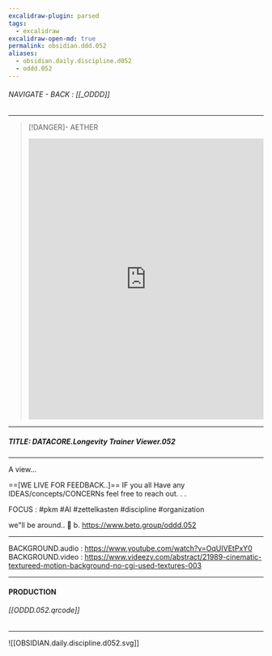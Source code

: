 ```yaml
---
excalidraw-plugin: parsed
tags:
  - excalidraw
excalidraw-open-md: true
permalink: obsidian.ddd.052
aliases:
  - obsidian.daily.discipline.d052
  - oddd.052
---
```


###### NAVIGATE - BACK : [[_ODDD]]
-----
>[!DANGER]- AETHER
><iframe allowfullscreen src="https://www.youtube.com/embed/3QqCDE3nJRw" width="100%" height="555" frameborder="0" allow="accelerometer; autoplay; clipboard-write; encrypted-media; gyroscope; picture-in-picture" ></iframe>
---
##### TITLE: DATACORE.Longevity Trainer Viewer.052
----

A view...




==[WE LIVE FOR FEEDBACK..]==
IF you all Have any IDEAS/concepts/CONCERNs feel free to reach out. . .

FOCUS :  #pkm #AI  #zettelkasten #discipline #organization

we"ll be around.. 🫡
b.
https://www.beto.group/oddd.052

-----
BACKGROUND.audio : https://www.youtube.com/watch?v=OqUIVEtPxY0
BACKGROUND.video : https://www.videezy.com/abstract/21989-cinematic-textureed-motion-background-no-cgi-used-textures-003

----
#### PRODUCTION

###### [[ODDD.052.qrcode]]





----

![[OBSIDIAN.daily.discipline.d052.svg]]



<!--
==⚠  Switch to EXCALIDRAW VIEW in the MORE OPTIONS menu of this document. ⚠== You can decompress Drawing data with the command palette: 'Decompress current Excalidraw file'. For more info check in plugin settings under 'Saving'


# Excalidraw Data

## Text Elements
DISCIPLINE ^JwcxB88l

8 ^axcJBDsZ

DAILY ^F8rLqDmJ

8 ^Z4ZYcMl8

52 ^q4mlMH5B

## Embedded Files
475ab054a5c84a0f1fdfa1968aa3926b3cfd8153: [[888/PROJECTS/888/_RESOURCES/ASSETS/888/ASSETS_.A/OBSIDIAN_v01_.A.svg]]

9258d0f9c2545c6e4318d769732a35d73175a6da: [[DATACORE_v03_.A.svg]]

22a5da8dea99b3081edeb29395c9e17435477178: [[INFINITY_v01_.A.svg]]

b6bec14ac32e106a2a9fef2b52ec5d7bc8a1786c: [[888/PROJECTS/888/_RESOURCES/ASSETS/888/ASSETS_.A/SELF_v03_.A.svg]]

%%
## Drawing
```compressed-json
N4KAkARALgngDgUwgLgAQQQDwMYEMA2AlgCYBOuA7hADTgQBuCpAzoQPYB2KqATLZMzYBXUtiRoIACyhQ4zZAHoFAc0JRJQgEYA6bGwC2CgF7N6hbEcK4OCtptbErHALRY8RMpWdx8Q1TdIEfARcZgRmBShcZQUebQBObR4aOiCEfQQOKGZuAG1wMFAwYuh4cXRCfWikfhLGFnYuNAAOAHZW2sh61k4AOU4xbgBGeKGABgBWCeaAZiGANk6IQg5i

LG4IXABrFOLIQmYAETSoBGJuADMCMKWSDYBNAEkKfHjiGYBFAHkAIX0KAAyXwAYggAMJDABKrQAjrsShdCPh8ABlWDBDaSXDYDSBeECKCkNhbBAAdRI6mGS2YhOJCDRMAxEkEHnxECJfkkHHCOTQQyWbDg2LUMGGYzGS2syiZqAALNpWkMeDNms14s0xirZfN4ktMNxnK15q1tM15vNJhMZmN5jNpnwCpBRWhnBMeENTSr5kMjbKeKMldTaSSwWx

8GxSBtCdZmELAlk2ZpsVtlBzVqHw5GJNGOLHcPGoGyKBTJNxZXMEvaprKhhNWrLWg69lIEIRlNJuDNbQlWmN66N5qrxa0JtSEGdhtNe+7jYtHRBU8I4I9iLzULkALpLC7kDIr7gcITIpZp4jc5hrw/H+eaYSrACiwQyWTXm6WQjgxFwp3OfPrMwA606yGVUliIDgdjQK98DAthsBJX9UCufAbnnGlvyENcIEQVYVmUNlEWCfcJE0eZNAQbAhllbE

Zh4BBxnmXAeFweILgQC4eE0N0KImYhWk0bBmlwH0zWwNlmHccp8j2MBnH5R0wCGR0t3nbAiTgA8j3wAoAF9aiKEo7gkL4AC17yqfRmGaNlYEQDZKmqNl9RdOZEkmZoeDGHgR1o5paxmJZnVQQ1ZQmBUJiVHhZXFGLNSWYtiEpNAJhrbQxnLeJxSGa0xmy2UlkkVt20LZL5nlDUJniW05my+J4ibEopRlCU0ODcEwwjKNyFzONMkLJYk3gxchHTDq

s3QHM8wLAikVRdFyikbFcRqVqiRJclEtLPkgzW+l5o2Fk7hPYR23PNd5ObQVhVgMUWubU8zs069mzCCc0H9c07rqJgeiaVArQC+dukafoOEGPkPNrKqJnFd9P2/N7UB9ctAL7MZ1V1ecDmOYIf0ua4ECWYbl1XPIVObW8RuIR90j619yZKcDINQaDYPgxHkNQ5tCIQYj0Hq6ZiDGC54mwHgUombB5gQcsQL4nVWlo3A7T4uYR1weYv3EyS8gUi69

iUvYGf2VZ1gkAgCN3XnENZ1qMKwnDHA4fCljUwUnu04o9IKAz9kQiAAHFSA4fQAFVCEheYbLKeyqmUFbm2cuV0e0Mrcs1VyeGNfWnQNVp4hmbQZgbYvMebBKkrlZoFRmeJ86itUUvRjp50KtsOxaaugM1aZ0t77LJWd5qdrpDNOuzbqpr6xNk2G0bMy6mNeoTbdZoZGVFpxEQE5KGldo2yuc4gPe6XXhbDvOY7OUe7b5yu7ARVuq/VhvlmtLHRH5

ndKilmBzhhkbL/H6IMBjlH9KqZoDZphwy/HjP8foLR2lnAsW4RwTgcwJkTDkJN6YDTvNTJ8dMyZgRWMzW2zZwzs0QpzQm84eZ8wgDwZivFcDNDWCxeImhrR+TOAgTQ/pa6S3iPRf8KV2giW1gQKSetOiKWUrcU2SdNj6EtrgPcNt352ygJhDYjs8JsjdhpKCWldL6Sxv7AAVvcFEKIeD4CGAAWWjnZCQDl45OQNPMCY8wFTallGqWsmoKqBTzkab

QDZ0ofWLtMO08USyTjGGlACbQ642h1DwWYBUiod14J5VOKp3K13dPEK0o55xNXKF9Aku0x7jWgJPZe/Ubyz1PLUxePV8zT1XsiM+mIlrb3Em1A+W0kYjxJL05kYYjrzg5KdHkVI75CgfjdPksMZn4NfuQ3e45ELuiYQ1LowD/7vS/kAhofRQGdn9DaWuKD5wflgYjZGgFrTen8WXQyaDcYYJQrQ5sxMVy4JvPgmmz5sjEPnEzD2bMEL41+d062Gw

oG4E0JMaiktIG4GFkMC4xArgjEHLgZW9UyIzGwLivyVpJEymkgbWRhtijG2WIojYuANLbitnzLZBJ7a6MyE7F2ql1Ie1MT7cxUZ5jKGcKHZwPwAAqDiAStg+AAfQ4AACQmD8eYABBUUSxbILUCNgKIQ8d6QCToaNo2gRiK1rK0PyMUW7NiCs4PyPj6p2nSsaGctY4mbWGMXau5Y2jZQyXXECWT24lVQP2G1JTxYF0mN5dKg9pSVLGe1BeEgADEvZ

rS4HNRAQaKZWljXaVPFedC177UmayTNwyyyZomegC+bJZlcnmbfS6SzH6rKqQubBgKIXc05Ro56hkWXmxyM/M8Xa34ToEDs7gDqv5GjEWc363BMoHIYEcjgoNwZI1rBqBW6NUE4wQHApCmDgVU1BUQtAb57nw2vcjd0Pk6rljKRQ0h0LIVwVhWgGhorii+1KC4iaWAmnNj/n9IYIwB1wcPeUMNzRe60UBs2FYawlHfjZNjdB1Db3Yf9gAKQoNgTA

PxVT4Bmj02trapmX1WnSRt71m2MePsx9tJ1O0XgWT266QVxgDoqWWBUSoVRqg1FqHUepuDeR8TWfx6Uaz517M6korqpxJDKnaqikDFaZrabm+8QxzPmZnkNMt2aJoNM6VW8u8S0AAQ9FndGUxHUpXk63bJMbxjyhqlFZUVVFQjjnC9Zd71xgFxAghrBS5h1PqZTuNRiLjGLvZBs+d3Li0gsIS+EdJQHkI0Qu+jJgjBEDqhZlmCAGqFwq5giTgUAU

SECMKh9KNdcq2nSgE2iR8LiteBGopEQV8rzlOJgGNEBDiPBRGCR4AAFAEjxej3nbZQOV0GNjzcWyttbG2bLQZ1UQZQf0IDBAuDB76pAoDmAIGdtsl2oDu1dq13AKwmBcs0ZdUgbYVgEB2zNvbC2lurfW5tyUQg3uQnCB18ohIhB/MZt99V/nuCJLqvMUDhRxXmxwGRn4hxmAmWcQtabt2LVlmmEXfOjczRUQYiEl04ibWzDNDFcYap/WV3dEkaKJ

T/IanQwXZoUbircBhqaLx3kmHtH8b5NNw9WMhnLWZizWvrOlvwaZ+zS9HPU4gIROajJz48YbS53gnHzcHUt+s6+86j73z7UjNZ/yh2kxSxy9Lv2ss4bNugXA9BeNU02X97ZiNIYlM/Zuxo27aLx4uWDcoFpBwBgHYR75xH4V3ofIV8FPuX2PPK/WDzdpeyQxIRBf9FDAM/Oa5AKnGxrInm27tiQbe6Gtfa516XHobQlJhg2eI0UxigR71kUb+hxt

Nqm6d87l3rvG/qA99wz2LtRne6pT733SD+/q/9wHHBged/QN35suBYdsHh6wfvaBkeo8gOBBAGPo1Y4SFVPH4HDVRl28nn9FFAPEDPuihsMIEnXN6BPgorhqyvqljF8leo3s/ssP7DCLKPoPgA4pqj8PRmbhvG2lbgGhxmrntHbnWtMvdHxq/C7r2isu7mJmaljgpi6N6IkAsB5DqHaFVDzqzsFIqNXLWLOIOBaO5BLmQfrhADmhcLIXITrnPMQF

IZNI0kWNbmaKaIripjaOLJLjkoFmlOMIrLchaGaP4h/LsujP4mIm0Ilh+MluuKlmOnXiUA9LlpHpAJTAXrTEVsXs2KVm+v+KjG8rzpCn+nVjCigduL3ojmKPKH6JAg2L2DqMzpNtzCNmNvgBNgaufhAG6FthQCDrNvkTkTNpvsvuxKvkwOvk9kvtvuyrvlkF9tyAfuOkfiUBGCfmfqDhICUeUjfnfrEY/qQCjjXm/pjmgNjt/l7GYs2H/tmAAaAe

cvBlnLushpcnyDDDaGaGPlpibHASROKARkgdejQrcP7MCM0KQACDCIcPoGRvgS2txvWmQexjbmQU8UQY7nMgJt2h0fQSJh7o1MwZMawUjPKKFuFqJtlCqD6Pwc4DMPWPkrKHVLlI2F/HFJIRrugDmpZtrgNC0nrtifUobtNHziMv4oPpFGjHMLoX5h/u9OqJofVFFLKELn2F4hYQAp5COFMD+iUACt7o4b7uoi4ZAG4b8Quu0Z4QVj4UXsKSXmVg

An6JVsPsLjXmQh4Vdg3rnk3ibjEQ/qgDlGlPnClFnAhnaHMNEdPpkdkQvj0egIcDqo8ACPcAUUUXts6a6SdmUXURICvmyGvo9vgOUfUQYnvi0YfgKADv4N0bNk6S6W6TDnDgjoaU/mMe/lLpMV/rjjMWKqRhsCZLKCZPcNgA4vgJfiUPMVBqDmCdJkXHVLWCBG0M3GkdpqEh6CBCqJVOhlqP6OSYpu5kLhFFaKLpVCqHoTGjLmaG6I2N5PWLMBki

rhmliXZtIXiVZgSTZkSWuSoUbo8Vxl8S9EMtbruifOMoeQ7tQU7pKXQcJk/POIKUCqOn7m0bAUHsWmMDqmHi/O4Vlq9GXoiRaeMEfHBtuoOIAeAZsaMPnGyX6BekRk1qgV4QQnKc+SVq+k8uXognWN4r5r+rXhEQ1kBjennnMbkZWeKR3g6RAJRfqVkH3uUBFGlDqFMOlLBeKJPukTabPlkfPuRb6S9hsAGWcjUSGX6RNDvs2HoE0fvlGXfDGUDv

gB6V3myNfimffkjiMaga/pmTklMbmWADpOAOTJsHAHAGiAjNwAZNAIVBkMJR/rUAwIQAgBQD8ISVTFITmrFEcU5dgCIAWI8KcPoGiDUsSTIRPtgL5QUBAP5aQIFcFe5duZ5eFT5WMPCLFQFX1EFekMCDWhQUxi8SUHFQlekKFWxqeX5VlVkDlSFW1J8VeZACVdlcFZCDQfOl9JlfFS1ekF8ACQ+cVdVVALVcCBkbxUFPyV1aVfoKNQxUMbwJ1c1T

VcFUUaGf6ZURlUtcNcFZZfdjqvFWwBQIVLgG+TFVtbVfeKsPtUSEdSEP7PmDdZtUNbVddYdXKjHBIKeBlRJESMiAABqKaK5Fx1ijAZyaZWhOU/Vhj4BukQziwNkIbpToxdjKhaYQBGBsAGDWVAwEAo6f4ZLVSyh45TU9X6BtXh7zrZZUwZWpgkCMWKadW03EBogIBGL/ROVM0OJsBrCXUorBC6mo6DokD67gY/Bhj+ykDKBJgAAUE5RpEu8t1AqA

iSEwAAlGyPDsoEePmBsJLTLVnErQbbwIsMrdoGrRAMTXoJmMtlIjIOUOBmkGCuVSSLrDJNIcCB7Z7fiJADmj8MCGCBMGCHgbItITqs0DqsCNqt7dIYcFaLaFHCHbiVDKqNHb7dqjMIcEMKnRMIcDMD8GCMkInd2UMGCPENnbKDqmMPeK0Kna0DquZsCLKKnRqMCK0LnbXTnf4pRT7T8BHVnMHQpO7cCJlCMKncCJMMCFnBbUbEsI7X1ElbrtTU+o

PXuWSYPTmuLDwD8HMKnQrD6GXYnTqocJMJMKndqiMDDKnXXFFD8E3UXRaE6cCKnV+TwEHTMKnSMB5IcIcKndFLHfeN+YnQ2PeIcD8APW7TmjMJHcCN4lffXdlAnevcCDqj8OKBMKnfeNqmCF5NPYyq7NYPQKEAvYoa7c2N5T5c/TDBaDXYnV+WMNg9DuvXQzFM/ePeKIgxA2MKg9aE/bQzlGMLw0w2g0qM/eKOZt3dIZqEMDqiXc/a5CI7Q9oTQ+

vcztg+/YncAfeNFRA4hlo+lcpJbUNc7QgH1Q9pwJeJHiblbPDqbADs7Njc2JkHzYjOmapEQGza482KfvZcMaMXfLDq/twE/sTXYBYhRNkCiKfnAFzTzafpoPzUE9pU5diA9owHKpjXRmgL/h9a2mkCagnq7JhG9voO9ZBnlpQiRWcZCqEFADqvk2kxkyKl7OAN7JADzGuMAMZTpEAA==
```
%%